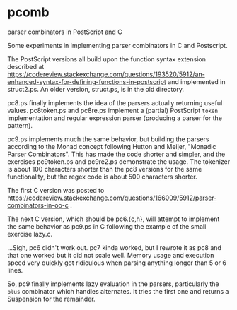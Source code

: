 # pcomb
parser combinators in PostScript and C

Some experiments in implementing parser combinators in C and Postscript.

The PostScript versions all build upon the function syntax extension
described at
https://codereview.stackexchange.com/questions/193520/5912/an-enhanced-syntax-for-defining-functions-in-postscript
and implemented in struct2.ps. An older version, struct.ps, is in the old directory.

pc8.ps finally implements the idea of the parsers actually returning
useful values.  pc8token.ps and pc8re.ps implement a (partial)
PostScript `token` implementation and regular expression parser
(producing a parser for the pattern).

pc9.ps implements much the same behavior, but building the parsers
according to the Monad concept following Hutton and Meijer, "Monadic
Parser Combinators".  This has made the code shorter and simpler, and
the exercises pc9token.ps and pc9re2.ps demonstrate the usage. The
tokenizer is about 100 characters shorter than the pc8 versions for
the same functionality, but the regex code is about 500 characters
shorter.

The first C version was posted to
https://codereview.stackexchange.com/questions/166009/5912/parser-combinators-in-oo-c .

The next C version, which should be pc6.{c,h}, will attempt to implement
the same behavior as pc9.ps in C following the example of the small exercise lazy.c.

...Sigh, pc6 didn't work out. pc7 kinda worked, but I rewrote it as pc8 and that one
worked but it did not scale well. Memory usage and execution speed very quickly got
ridiculous when parsing anything longer than 5 or 6 lines.

So, pc9 finally implements lazy evaluation in the parsers, particularly the `plus`
combinator which handles alternates. It tries the first one and returns a Suspension
for the remainder.
